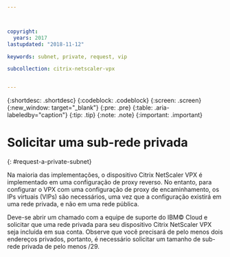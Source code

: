 ```yaml
---



copyright:
  years: 2017
lastupdated: "2018-11-12"

keywords: subnet, private, request, vip

subcollection: citrix-netscaler-vpx


---
```


{:shortdesc: .shortdesc}
{:codeblock: .codeblock}
{:screen: .screen}
{:new_window: target="_blank"}
{:pre: .pre}
{:table: .aria-labeledby="caption"}
{:tip: .tip}
{:note: .note}
{:important: .important}

# Solicitar uma sub-rede privada
{: #request-a-private-subnet}

Na maioria das implementações, o dispositivo Citrix NetScaler VPX é implementado em uma configuração de proxy reverso. No entanto, para configurar o VPX com uma configuração de proxy de encaminhamento, os IPs virtuais (VIPs) são necessários, uma vez que a configuração existirá em uma rede privada, e não em uma rede pública.

Deve-se abrir um chamado com a equipe de suporte do IBM© Cloud e solicitar que uma rede privada para seu dispositivo Citrix NetScaler VPX seja incluída em sua conta. Observe que você precisará de pelo menos dois endereços privados, portanto, é necessário solicitar um tamanho de sub-rede privada de pelo menos /29.  
